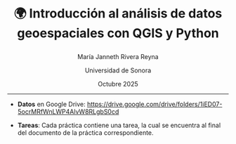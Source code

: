 # <p align="center">🌍 Introducción al análisis de datos geoespaciales con QGIS y Python</p> 
<p align="center">María Janneth Rivera Reyna</p>
<p align="center">Universidad de Sonora</p>
<p align="center">Octubre 2025</p>

---------------------------------------------------------------------------------------

- **Datos** en Google Drive:
  https://drive.google.com/drive/folders/1iED07-5ocrMRfWnLWP4AlvW8RLgbS0cd

- **Tareas**:
  Cada práctica contiene una tarea, la cual se encuentra al final del documento de la práctica correspondiente.
